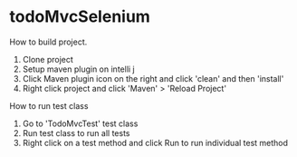 # todoMvcSelenium

How to build project.

1. Clone project
2. Setup maven plugin on intelli j
3. Click Maven plugin icon on the right and click 'clean' and then 'install'
4. Right click project and click 'Maven' > 'Reload Project'


How to run test class
1. Go to 'TodoMvcTest' test class
2. Run test class to run all tests
3. Right click on a test method and click Run to run individual test method
